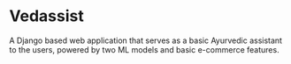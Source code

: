 # Vedassist 
A Django based web application that serves as a basic Ayurvedic assistant to the users, powered by two ML models and basic e-commerce features.
